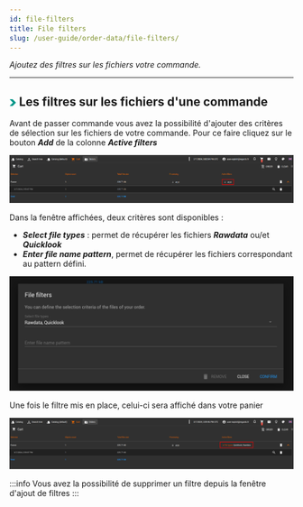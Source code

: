 ```yaml
---
id: file-filters
title: File filters
slug: /user-guide/order-data/file-filters/
---
```


*Ajoutez des filtres sur les fichiers votre commande.*

---

## <img src="/images/user-documentation/doc-icons/right-arrow.png" alt="arrow" height="12" width="12"/> Les filtres sur les fichiers d'une commande

Avant de passer commande vous avez la possibilité d'ajouter des critères de sélection sur les fichiers de votre
commande. Pour ce faire cliquez sur le bouton ***Add*** de la colonne ***Active filters***

![](./sources/file-filter-add.png)

Dans la fenêtre affichées, deux critères sont disponibles :

- ***Select file types*** : permet de récupérer les fichiers ***Rawdata*** ou/et ***Quicklook***
- ***Enter file name pattern***, permet de récupérer les fichiers correspondant au pattern défini.

![](./sources/file-filter-set.png)

Une fois le filtre mis en place, celui-ci sera affiché dans votre panier

![](./sources/file-filter-apply.png)

:::info
Vous avez la possibilité de supprimer un filtre depuis la fenêtre d'ajout de filtres
:::
